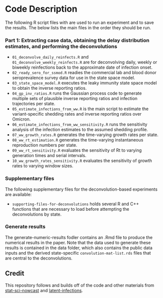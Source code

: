 # Code Description

The following R script files with are
used to run an experiment and to save the results. 
The below lists the main files in the order they should be run. 

### Part 1: Extracting case data, obtaining the delay distribution estimates, and performing the deconvolutions

* `01_deconvolve_daily_reinfects.R` and `01_deconvolve_weekly_reinfects.R` are for deconvolving daily, 
  weekly or biweekly reinfections back to the approximate date of infection onset.
* `02_ready_sero_for_ssmod.R` readies the commercial lab and blood donor seroprevalence survey data for 
  use in the state space model.
* `03_state_space_model.R` executes the leaky immunity state space model to obtain
  the inverse reporting ratios.
* `04_gp_inv_ratios.R` runs the Gaussian process code to generate multiple sets of plausible inverse reporting ratios
  and infection trajectories per state.
* `05_estimate_infections_from_ww.R` is the main script to estimate the variant-specific shedding rates and inverse 
  reporting ratios over Omicron.
* `06_estimate_infections_from_ww_sensitivity.R` runs the sensitivity analysis of the infection estimates to the 
  assumed shedding profile.
* `07_ww_growth_rates.R` generates the time-varying growth rates per state.
* `08_ww_rt_estimation.R` generates the time-varying instantaneous reproduction numbers per state.
* `09_ww_rt_sensitivity.R` evaluates the sensitivity of Rt to varying generation times and serial intervals.
* `10_ww_growth_rates_sensitivity.R` evaluates the sensitivity of growth rates to varying window sizes.

### Supplementary files 
The following supplementary files for the deconvolution-based experiments are available:
 * `supporting-files-for-deconvolutions` holds several R and C++ functions
  that are necessary to load before attempting the deconvolutions by state. 

### Generate results

The generate-numeric-results fodler contains an .Rmd file to produce the numerical results in the paper. 
Note that the data used to generate these results is 
contained in the data folder, which also contains the public data inputs and the derived 
state-specific `convolution-mat-list.rds` files that are central to the deconvolutions.


## Credit
This repository follows and builds off of the code and other materials from
[stat-sci-nowcast](https://github.com/cmu-delphi/stat-sci-nowcast/) and 
[latent-infections](https://github.com/cmu-delphi/latent-infections/).
